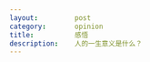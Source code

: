 ```yaml
---
layout: 		post
category: 		opinion
title: 			感悟
description: 	人的一生意义是什么？
---
```


[wonkerr]:    http://wonkerr.github.io  "阿科"
